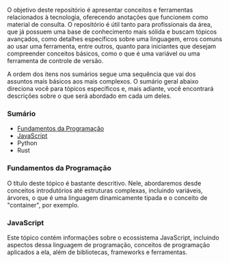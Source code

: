 O objetivo deste repositório é apresentar conceitos e ferramentas relacionados à tecnologia, oferecendo anotações que funcionem como material de consulta. O repositório é útil tanto para profissionais da área, que já possuem uma base de conhecimento mais sólida e buscam tópicos avançados, como detalhes específicos sobre uma linguagem, erros comuns ao usar uma ferramenta, entre outros, quanto para iniciantes que desejam compreender conceitos básicos, como o que é uma variável ou uma ferramenta de controle de versão.

A ordem dos itens nos sumários segue uma sequência que vai dos assuntos mais básicos aos mais complexos. O sumário geral abaixo direciona você para tópicos específicos e, mais adiante, você encontrará descrições sobre o que será abordado em cada um deles.

### Sumário

- [Fundamentos da Programação](./fundamentos-programacao/fundamentos-programacao.md)
- [JavaScript](./JavaScript/README.md)
- Python
- Rust

### Fundamentos da Programação

O título deste tópico é bastante descritivo. Nele, abordaremos desde conceitos introdutórios até estruturas complexas, incluindo variáveis, árvores, o que é uma linguagem dinamicamente tipada e o conceito de "container", por exemplo.

### JavaScript

Este tópico contém informações sobre o ecossistema JavaScript, incluindo aspectos dessa linguagem de programação, conceitos de programação aplicados a ela, além de bibliotecas, frameworks e ferramentas.